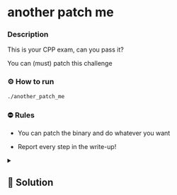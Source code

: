 # another patch me

### Description
This is your CPP exam, can you pass it?

You can (must) patch this challenge

### ⚙ How to run
```bash
./another_patch_me
```

### ⛔ Rules
- You can patch the binary and do whatever you want

- Report every step in the write-up!

<details>
    <summary>
        <h2>🔑 Solution</h2>
    </summary>

The only thing we need to do is patch the jump statements. Those that are `JNZ` (75), we change to `JZ` (74), and vice versa. Where possible, we use direct `JMP` (EB), and finally, for the while loops, instead of `JLE` (7E), we use `JGE` (7D) (this needs to be done twice). For further questions, refer to the `patch.diff` file.


<h3> 🚩 Flag </h3>

```plain
spritz{CPP_is_great_CPP_is_life}
```
</details>